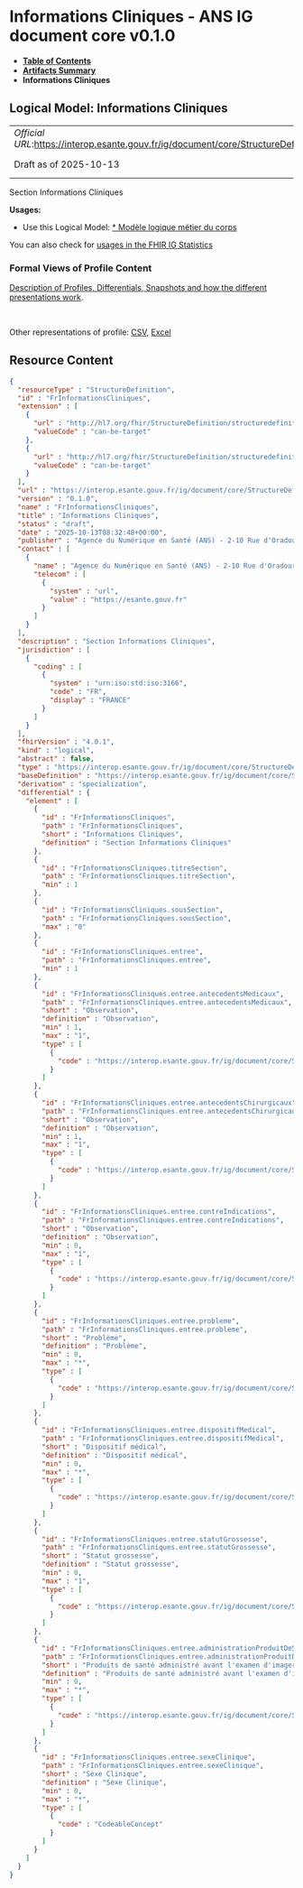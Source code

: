 # Informations Cliniques - ANS IG document core v0.1.0

* [**Table of Contents**](toc.md)
* [**Artifacts Summary**](artifacts.md)
* **Informations Cliniques**

## Logical Model: Informations Cliniques 

| | |
| :--- | :--- |
| *Official URL*:https://interop.esante.gouv.fr/ig/document/core/StructureDefinition/FrInformationsCliniques | *Version*:0.1.0 |
| Draft as of 2025-10-13 | *Computable Name*:FrInformationsCliniques |

 
Section Informations Cliniques 

**Usages:**

* Use this Logical Model: [* Modèle logique métier du corps](StructureDefinition-CorpsDocument.md)

You can also check for [usages in the FHIR IG Statistics](https://packages2.fhir.org/xig/ans.document.fr.core|current/StructureDefinition/FrInformationsCliniques)

### Formal Views of Profile Content

 [Description of Profiles, Differentials, Snapshots and how the different presentations work](http://build.fhir.org/ig/FHIR/ig-guidance/readingIgs.html#structure-definitions). 

 

Other representations of profile: [CSV](StructureDefinition-FrInformationsCliniques.csv), [Excel](StructureDefinition-FrInformationsCliniques.xlsx) 



## Resource Content

```json
{
  "resourceType" : "StructureDefinition",
  "id" : "FrInformationsCliniques",
  "extension" : [
    {
      "url" : "http://hl7.org/fhir/StructureDefinition/structuredefinition-type-characteristics",
      "valueCode" : "can-be-target"
    },
    {
      "url" : "http://hl7.org/fhir/StructureDefinition/structuredefinition-type-characteristics",
      "valueCode" : "can-be-target"
    }
  ],
  "url" : "https://interop.esante.gouv.fr/ig/document/core/StructureDefinition/FrInformationsCliniques",
  "version" : "0.1.0",
  "name" : "FrInformationsCliniques",
  "title" : "Informations Cliniques",
  "status" : "draft",
  "date" : "2025-10-13T08:32:48+00:00",
  "publisher" : "Agence du Numérique en Santé (ANS) - 2-10 Rue d'Oradour-sur-Glane, 75015 Paris",
  "contact" : [
    {
      "name" : "Agence du Numérique en Santé (ANS) - 2-10 Rue d'Oradour-sur-Glane, 75015 Paris",
      "telecom" : [
        {
          "system" : "url",
          "value" : "https://esante.gouv.fr"
        }
      ]
    }
  ],
  "description" : "Section Informations Cliniques",
  "jurisdiction" : [
    {
      "coding" : [
        {
          "system" : "urn:iso:std:iso:3166",
          "code" : "FR",
          "display" : "FRANCE"
        }
      ]
    }
  ],
  "fhirVersion" : "4.0.1",
  "kind" : "logical",
  "abstract" : false,
  "type" : "https://interop.esante.gouv.fr/ig/document/core/StructureDefinition/FrInformationsCliniques",
  "baseDefinition" : "https://interop.esante.gouv.fr/ig/document/core/StructureDefinition/Section",
  "derivation" : "specialization",
  "differential" : {
    "element" : [
      {
        "id" : "FrInformationsCliniques",
        "path" : "FrInformationsCliniques",
        "short" : "Informations Cliniques",
        "definition" : "Section Informations Cliniques"
      },
      {
        "id" : "FrInformationsCliniques.titreSection",
        "path" : "FrInformationsCliniques.titreSection",
        "min" : 1
      },
      {
        "id" : "FrInformationsCliniques.sousSection",
        "path" : "FrInformationsCliniques.sousSection",
        "max" : "0"
      },
      {
        "id" : "FrInformationsCliniques.entree",
        "path" : "FrInformationsCliniques.entree",
        "min" : 1
      },
      {
        "id" : "FrInformationsCliniques.entree.antecedentsMedicaux",
        "path" : "FrInformationsCliniques.entree.antecedentsMedicaux",
        "short" : "Observation",
        "definition" : "Observation",
        "min" : 1,
        "max" : "1",
        "type" : [
          {
            "code" : "https://interop.esante.gouv.fr/ig/document/core/StructureDefinition/FrObservation"
          }
        ]
      },
      {
        "id" : "FrInformationsCliniques.entree.antecedentsChirurgicaux",
        "path" : "FrInformationsCliniques.entree.antecedentsChirurgicaux",
        "short" : "Observation",
        "definition" : "Observation",
        "min" : 1,
        "max" : "1",
        "type" : [
          {
            "code" : "https://interop.esante.gouv.fr/ig/document/core/StructureDefinition/FrObservation"
          }
        ]
      },
      {
        "id" : "FrInformationsCliniques.entree.contreIndications",
        "path" : "FrInformationsCliniques.entree.contreIndications",
        "short" : "Observation",
        "definition" : "Observation",
        "min" : 0,
        "max" : "1",
        "type" : [
          {
            "code" : "https://interop.esante.gouv.fr/ig/document/core/StructureDefinition/FrObservation"
          }
        ]
      },
      {
        "id" : "FrInformationsCliniques.entree.probleme",
        "path" : "FrInformationsCliniques.entree.probleme",
        "short" : "Problème",
        "definition" : "Problème",
        "min" : 0,
        "max" : "*",
        "type" : [
          {
            "code" : "https://interop.esante.gouv.fr/ig/document/core/StructureDefinition/FrProbleme"
          }
        ]
      },
      {
        "id" : "FrInformationsCliniques.entree.dispositifMedical",
        "path" : "FrInformationsCliniques.entree.dispositifMedical",
        "short" : "Dispositif médical",
        "definition" : "Dispositif médical",
        "min" : 0,
        "max" : "*",
        "type" : [
          {
            "code" : "https://interop.esante.gouv.fr/ig/document/core/StructureDefinition/FrDispositifMedicalEntry"
          }
        ]
      },
      {
        "id" : "FrInformationsCliniques.entree.statutGrossesse",
        "path" : "FrInformationsCliniques.entree.statutGrossesse",
        "short" : "Statut grossesse",
        "definition" : "Statut grossesse",
        "min" : 0,
        "max" : "1",
        "type" : [
          {
            "code" : "https://interop.esante.gouv.fr/ig/document/core/StructureDefinition/FrObservationGrossesse"
          }
        ]
      },
      {
        "id" : "FrInformationsCliniques.entree.administrationProduitDeSante",
        "path" : "FrInformationsCliniques.entree.administrationProduitDeSante",
        "short" : "Produits de santé administré avant l'examen d'imagerie",
        "definition" : "Produits de santé administré avant l'examen d'imagerie",
        "min" : 0,
        "max" : "*",
        "type" : [
          {
            "code" : "https://interop.esante.gouv.fr/ig/document/core/StructureDefinition/FrAdministrationProduitDeSante"
          }
        ]
      },
      {
        "id" : "FrInformationsCliniques.entree.sexeClinique",
        "path" : "FrInformationsCliniques.entree.sexeClinique",
        "short" : "Sexe Clinique",
        "definition" : "Sexe Clinique",
        "min" : 0,
        "max" : "*",
        "type" : [
          {
            "code" : "CodeableConcept"
          }
        ]
      }
    ]
  }
}

```
